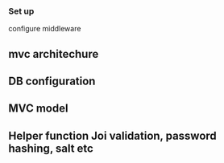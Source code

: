 ### Set up
configure middleware

## mvc architechure


## DB configuration

## MVC model


## Helper function Joi validation, password hashing, salt etc